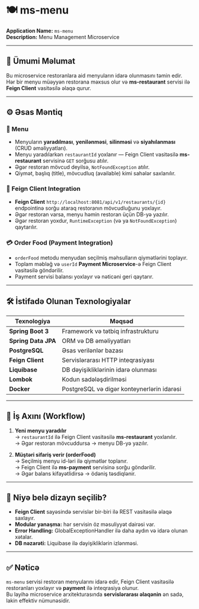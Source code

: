 # 🍽️ ms-menu

**Application Name:** `ms-menu`  
**Description:** Menu Management Microservice

---

## 📘 Ümumi Məlumat

Bu microservice restoranlara aid menyuların idarə olunmasını təmin edir.  
Hər bir menyu müəyyən restorana məxsus olur və **ms-restaurant** servisi ilə **Feign Client** vasitəsilə əlaqə qurur.

---

## ⚙️ Əsas Məntiq

### 🧩 Menu
- Menyuların **yaradılması**, **yenilənməsi**, **silinməsi** və **siyahılanması** (CRUD əməliyyatları).
- Menyu yaradılarkən `restaurantId` yoxlanır — Feign Client vasitəsilə **ms-restaurant** servisinə `GET` sorğusu atılır.
- Əgər restoran mövcud deyilsə, `NotFoundException` atılır.
- Qiymət, başlıq (title), mövcudluq (available) kimi sahələr saxlanılır.

### 🔗 Feign Client Integration
- **Feign Client** `http://localhost:8081/api/v1/restaurants/{id}` endpointinə sorğu ataraq restoranın mövcudluğunu yoxlayır.
- Əgər restoran varsa, menyu həmin restoran üçün DB-yə yazılır.
- Əgər restoran yoxdur, `RuntimeException` (və ya `NotFoundException`) qaytarılır.

### 💳 Order Food (Payment Integration)
- `orderFood` metodu menyudan seçilmiş məhsulların qiymətlərini toplayır.
- Toplam məbləğ və `userId` **Payment Microservice**-ə Feign Client vasitəsilə göndərilir.
- Payment servisi balansı yoxlayır və nəticəni geri qaytarır.

---

## 🛠️ İstifadə Olunan Texnologiyalar

| Texnologiya | Məqsəd |
|--------------|--------|
| **Spring Boot 3** | Framework və tətbiq infrastrukturu |
| **Spring Data JPA** | ORM və DB əməliyyatları |
| **PostgreSQL** | Əsas verilənlər bazası |
| **Feign Client** | Servislərarası HTTP inteqrasiyası |
| **Liquibase** | DB dəyişikliklərinin idarə olunması |
| **Lombok** | Kodun sadələşdirilməsi |
| **Docker** | PostgreSQL və digər konteynerlərin idarəsi |

---

## 🔁 İş Axını (Workflow)

1. **Yeni menyu yaradılır**  
   → `restaurantId` ilə Feign Client vasitəsilə **ms-restaurant** yoxlanılır.  
   → Əgər restoran mövcuddursa → menyu DB-yə yazılır.

2. **Müştəri sifariş verir (orderFood)**  
   → Seçilmiş menyu id-ləri ilə qiymətlər toplanır.  
   → Feign Client ilə **ms-payment** servisinə sorğu göndərilir.  
   → Əgər balans kifayətlidirsə → ödəniş təsdiqlənir.

---

## 🧠 Niyə belə dizayn seçilib?

- **Feign Client** sayəsində servislər bir-biri ilə REST vasitəsilə əlaqə saxlayır.
- **Modular yanaşma:** hər servisin öz məsuliyyət dairəsi var.
- **Error Handling:** GlobalExceptionHandler ilə daha aydın və idarə olunan xətalar.
- **DB nəzarəti:** Liquibase ilə dəyişikliklərin izlənməsi.

---

## ✅ Nəticə

`ms-menu` servisi restoran menyularını idarə edir, Feign Client vasitəsilə restoranları yoxlayır və **payment** ilə inteqrasiya olunur.  
Bu layihə microservice arxitekturasında **servislərarası əlaqənin** ən sadə, lakin effektiv nümunəsidir.

